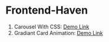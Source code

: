 # Frontend-Haven
1. Carousel With CSS: [Demo Link](https://sabit-hasan.github.io/Frontend-Haven/carousel-with-css/)
2. Gradiant Card Animation: [Demo Link](https://sabit-hasan.github.io/Frontend-Haven/card-gradiant-background-animation)
